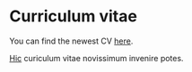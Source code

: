 # Curriculum vitae

You can find the newest CV [here](CV-2024-07-26.pdf).

[Hic](CV-2024-07-26.pdf) curiculum vitae novissimum invenire potes.
